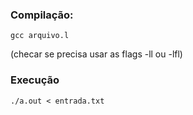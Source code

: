 ### Compilação:

```gcc arquivo.l```

(checar se precisa usar as flags -ll ou -lfl)

### Execução
```./a.out < entrada.txt```
